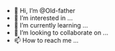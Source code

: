 - 👋 Hi, I’m @Old-father
- 👀 I’m interested in ...
- 🌱 I’m currently learning ...
- 💞️ I’m looking to collaborate on ...
- 📫 How to reach me ...

<!---
Old-father/Old-father is a ✨ special ✨ repository because its `README.md` (this file) appears on your GitHub profile.
You can click the Preview link to take a look at your changes.
--->
